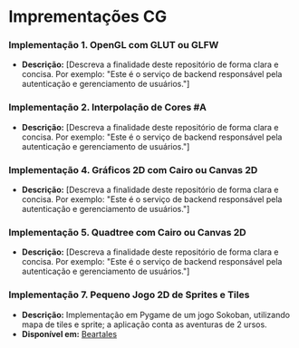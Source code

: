 # Imprementações CG

### Implementação 1. OpenGL com GLUT ou GLFW

* **Descrição:** [Descreva a finalidade deste repositório de forma clara e concisa. Por exemplo: "Este é o serviço de backend responsável pela autenticação e gerenciamento de usuários."]
  

### Implementação 2. Interpolação de Cores #A

* **Descrição:** [Descreva a finalidade deste repositório de forma clara e concisa. Por exemplo: "Este é o serviço de backend responsável pela autenticação e gerenciamento de usuários."]


### Implementação 4. Gráficos 2D com Cairo ou Canvas 2D

* **Descrição:** [Descreva a finalidade deste repositório de forma clara e concisa. Por exemplo: "Este é o serviço de backend responsável pela autenticação e gerenciamento de usuários."]


### Implementação 5. Quadtree com Cairo ou Canvas 2D

* **Descrição:** [Descreva a finalidade deste repositório de forma clara e concisa. Por exemplo: "Este é o serviço de backend responsável pela autenticação e gerenciamento de usuários."]


### Implementação 7. Pequeno Jogo 2D de Sprites e Tiles

* **Descrição:** Implementação em Pygame de um jogo Sokoban, utilizando mapa de tiles e sprite; a aplicação conta as aventuras de 2 ursos.
* **Disponível em:** [Beartales](https://github.com/Grizzlyess/Beartales)
